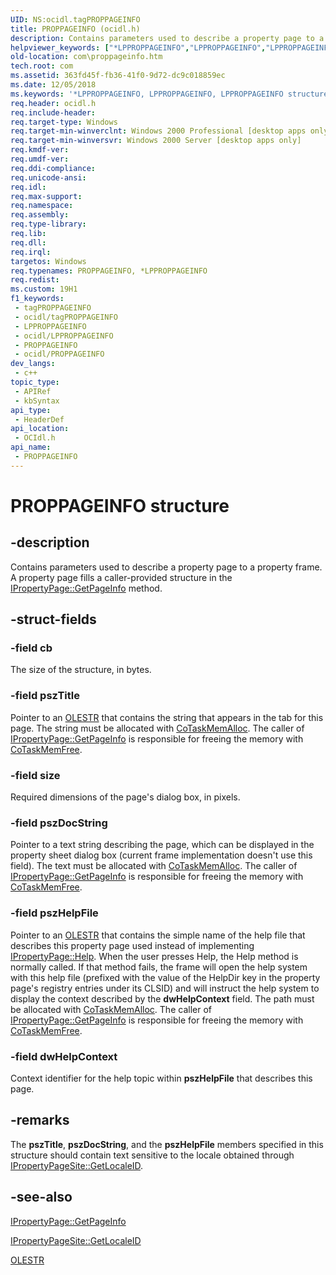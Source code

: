 ```yaml
---
UID: NS:ocidl.tagPROPPAGEINFO
title: PROPPAGEINFO (ocidl.h)
description: Contains parameters used to describe a property page to a property frame. A property page fills a caller-provided structure in the IPropertyPage::GetPageInfo method.
helpviewer_keywords: ["*LPPROPPAGEINFO","LPPROPPAGEINFO","LPPROPPAGEINFO structure pointer [COM]","PROPPAGEINFO","PROPPAGEINFO structure [COM]","_ctrl_PROPPAGEINFO","com.proppageinfo","ocidl/LPPROPPAGEINFO","ocidl/PROPPAGEINFO"]
old-location: com\proppageinfo.htm
tech.root: com
ms.assetid: 363fd45f-fb36-41f0-9d72-dc9c018859ec
ms.date: 12/05/2018
ms.keywords: '*LPPROPPAGEINFO, LPPROPPAGEINFO, LPPROPPAGEINFO structure pointer [COM], PROPPAGEINFO, PROPPAGEINFO structure [COM], _ctrl_PROPPAGEINFO, com.proppageinfo, ocidl/LPPROPPAGEINFO, ocidl/PROPPAGEINFO'
req.header: ocidl.h
req.include-header: 
req.target-type: Windows
req.target-min-winverclnt: Windows 2000 Professional [desktop apps only]
req.target-min-winversvr: Windows 2000 Server [desktop apps only]
req.kmdf-ver: 
req.umdf-ver: 
req.ddi-compliance: 
req.unicode-ansi: 
req.idl: 
req.max-support: 
req.namespace: 
req.assembly: 
req.type-library: 
req.lib: 
req.dll: 
req.irql: 
targetos: Windows
req.typenames: PROPPAGEINFO, *LPPROPPAGEINFO
req.redist: 
ms.custom: 19H1
f1_keywords:
 - tagPROPPAGEINFO
 - ocidl/tagPROPPAGEINFO
 - LPPROPPAGEINFO
 - ocidl/LPPROPPAGEINFO
 - PROPPAGEINFO
 - ocidl/PROPPAGEINFO
dev_langs:
 - c++
topic_type:
 - APIRef
 - kbSyntax
api_type:
 - HeaderDef
api_location:
 - OCIdl.h
api_name:
 - PROPPAGEINFO
---
```


# PROPPAGEINFO structure


## -description

Contains parameters used to describe a property page to a property frame. A property page fills a caller-provided structure in the <a href="/windows/desktop/api/ocidl/nf-ocidl-ipropertypage-getpageinfo">IPropertyPage::GetPageInfo</a> method.

## -struct-fields

### -field cb

The size of the structure, in bytes.

### -field pszTitle

Pointer to an <a href="/windows/desktop/api/wtypesbase/nf-wtypesbase-olestr">OLESTR</a> that contains the string that appears in the tab for this page. The string must be allocated with <a href="/windows/desktop/api/combaseapi/nf-combaseapi-cotaskmemalloc">CoTaskMemAlloc</a>. The caller of <a href="/windows/desktop/api/ocidl/nf-ocidl-ipropertypage-getpageinfo">IPropertyPage::GetPageInfo</a> is responsible for freeing the memory with <a href="/windows/desktop/api/combaseapi/nf-combaseapi-cotaskmemfree">CoTaskMemFree</a>.

### -field size

Required dimensions of the page's dialog box, in pixels.

### -field pszDocString

Pointer to a text string describing the page, which can be displayed in the property sheet dialog box (current frame implementation doesn't use this field). The text must be allocated with <a href="/windows/desktop/api/combaseapi/nf-combaseapi-cotaskmemalloc">CoTaskMemAlloc</a>. The caller of <a href="/windows/desktop/api/ocidl/nf-ocidl-ipropertypage-getpageinfo">IPropertyPage::GetPageInfo</a> is responsible for freeing the memory with <a href="/windows/desktop/api/combaseapi/nf-combaseapi-cotaskmemfree">CoTaskMemFree</a>.

### -field pszHelpFile

Pointer to an <a href="/windows/desktop/api/wtypesbase/nf-wtypesbase-olestr">OLESTR</a> that contains the simple name of the help file that describes this property page used instead of implementing <a href="/windows/desktop/api/ocidl/nf-ocidl-ipropertypage-help">IPropertyPage::Help</a>. When the user presses Help, the Help method is normally called. If that method fails, the frame will open the help system with this help file (prefixed with the value of the HelpDir key in the property page's registry entries under its CLSID) and will instruct the help system to display the context described by the <b>dwHelpContext</b> field. The path must be allocated with <a href="/windows/desktop/api/combaseapi/nf-combaseapi-cotaskmemalloc">CoTaskMemAlloc</a>. The caller of <a href="/windows/desktop/api/ocidl/nf-ocidl-ipropertypage-getpageinfo">IPropertyPage::GetPageInfo</a> is responsible for freeing the memory with <a href="/windows/desktop/api/combaseapi/nf-combaseapi-cotaskmemfree">CoTaskMemFree</a>.

### -field dwHelpContext

Context identifier for the help topic within <b>pszHelpFile</b> that describes this page.

## -remarks

The <b>pszTitle</b>, <b>pszDocString</b>, and the <b>pszHelpFile</b> members specified in this structure should contain text sensitive to the locale obtained through <a href="/windows/desktop/api/ocidl/nf-ocidl-ipropertypagesite-getlocaleid">IPropertyPageSite::GetLocaleID</a>.

## -see-also

<a href="/windows/desktop/api/ocidl/nf-ocidl-ipropertypage-getpageinfo">IPropertyPage::GetPageInfo</a>



<a href="/windows/desktop/api/ocidl/nf-ocidl-ipropertypagesite-getlocaleid">IPropertyPageSite::GetLocaleID</a>



<a href="/windows/desktop/api/wtypesbase/nf-wtypesbase-olestr">OLESTR</a>